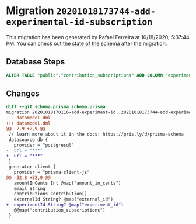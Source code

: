 # Migration `20201018173744-add-experimental-id-subscription`

This migration has been generated by Rafael Ferreira at 10/18/2020, 5:37:44 PM.
You can check out the [state of the schema](./schema.prisma) after the migration.

## Database Steps

```sql
ALTER TABLE "public"."contribution_subscriptions" ADD COLUMN "experiment_id" text   ;
```

## Changes

```diff
diff --git schema.prisma schema.prisma
migration 20201018170116-add-experiment-id..20201018173744-add-experimental-id-subscription
--- datamodel.dml
+++ datamodel.dml
@@ -2,9 +2,9 @@
 // learn more about it in the docs: https://pris.ly/d/prisma-schema
 datasource db {
   provider = "postgresql"
-  url = "***"
+  url = "***"
 }
 generator client {
   provider = "prisma-client-js"
@@ -32,8 +32,9 @@
   amountInCents Int @map("amount_in_cents")
   email String
   contributions Contribution[]
   externalId String? @map("external_id")
+  experimentId String? @map("experiment_id")
   @@map("contribution_subscriptions")
 }
```


